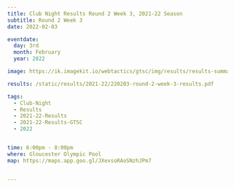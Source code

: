 ```yaml
---
title: Club Night Results Round 2 Week 3, 2021-22 Season
subtitle: Round 2 Week 3
date: 2022-02-03

eventdate:
  day: 3rd
  month: February
  year: 2022

image: https://ik.imagekit.io/webtactics/gtsc/img/results/results-summary-8.jpg

results: /static/results/2021-22/220203-round-2-week-3-results.pdf

tags:
  - Club-Night
  - Results
  - 2021-22-Results
  - 2021-22-Results-GTSC
  - 2022


time: 6:00pm - 8:00pm
where: Gloucester Olympic Pool
map: https://maps.app.goo.gl/JXexsoRAoSNzhJPm7


---
```





